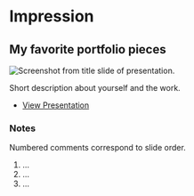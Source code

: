 # Impression

## My favorite portfolio pieces

![Screenshot from title slide of presentation.](img/title-slide.png)

Short description about yourself and the work.

- [View Presentation](img/…)

### Notes

Numbered comments correspond to slide order.

1. …
2. …
3. …
